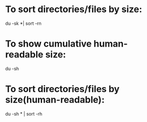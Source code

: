 # To sort directories/files by size:
du -sk *| sort -rn

# To show cumulative human-readable size:
du -sh

# To sort directories/files by size(human-readable):
du -sh * | sort -rh 
